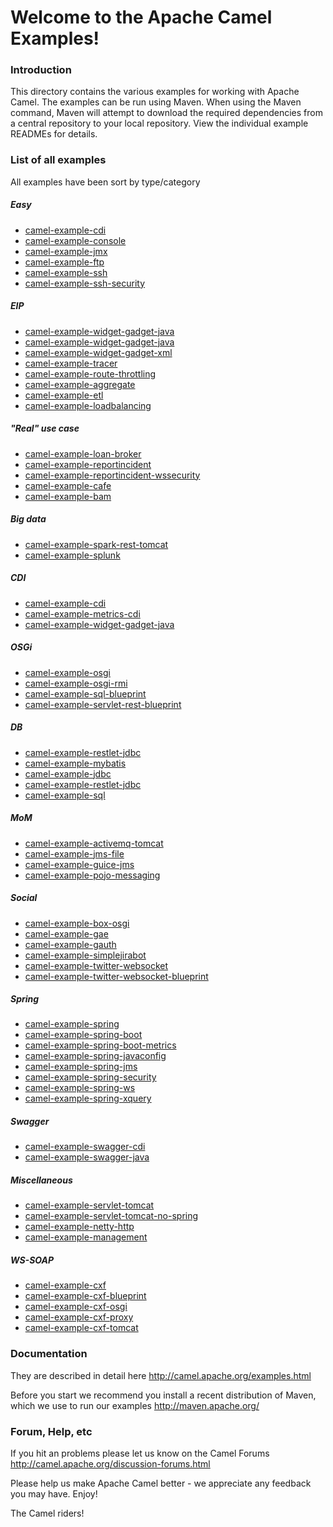 # Welcome to the Apache Camel Examples!

### Introduction

This directory contains the various examples for working with Apache
Camel. The examples can be run using Maven. When using the Maven
command, Maven will attempt to download the required dependencies from a
central repository to your local repository.
View the individual example READMEs for details.

### List of all examples

All examples have been sort by type/category


##### Easy

* [camel-example-cdi](camel-example-cdi/README.md)
* [camel-example-console](camel-example-console/README.md)
* [camel-example-jmx](camel-example-jmx/README.md)
* [camel-example-ftp](camel-example-ftp/README.md)
* [camel-example-ssh](camel-example-ssh/README.md)
* [camel-example-ssh-security](camel-example-ssh-security/README.md)

##### EIP

* [camel-example-widget-gadget-java](camel-example-widget-gadget-cdi/README.md)
* [camel-example-widget-gadget-java](camel-example-widget-gadget-java/README.md)
* [camel-example-widget-gadget-xml](camel-example-widget-gadget-xml/README.md)
* [camel-example-tracer](camel-example-tracer/README.md)
* [camel-example-route-throttling](camel-example-route-throttling/README.md)
* [camel-example-aggregate](camel-example-aggregate/README.md)
* [camel-example-etl](camel-example-etl/README.md)
* [camel-example-loadbalancing](camel-example-loadbalancing/README.md)

##### "Real" use case

* [camel-example-loan-broker](camel-example-loan-broker/README.md)
* [camel-example-reportincident](camel-example-reportincident/README.md)
* [camel-example-reportincident-wssecurity](camel-example-reportincident-wssecurity/README.md)
* [camel-example-cafe](camel-example-cafe/README.md)
* [camel-example-bam](camel-example-bam/README.md)

##### Big data

* [camel-example-spark-rest-tomcat](camel-example-spark-rest-tomcat/README.md)
* [camel-example-splunk](camel-example-splunk/README.md)

##### CDI

* [camel-example-cdi](camel-example-cdi/README.md)
* [camel-example-metrics-cdi](camel-example-metrics-cdi/README.md)
* [camel-example-widget-gadget-java](camel-example-widget-gadget-cdi/README.md)

##### OSGi

* [camel-example-osgi](camel-example-osgi/README.md)
* [camel-example-osgi-rmi](camel-example-osgi-rmi/README.md)
* [camel-example-sql-blueprint](camel-example-sql-blueprint/README.md)
* [camel-example-servlet-rest-blueprint](camel-example-servlet-rest-blueprint/README.md)

##### DB

* [camel-example-restlet-jdbc](camel-example-restlet-jdbc/README.md)
* [camel-example-mybatis](camel-example-mybatis/README.md)
* [camel-example-jdbc](camel-example-jdbc/README.md)
* [camel-example-restlet-jdbc](camel-example-restlet-jdbc/README.md)
* [camel-example-sql](camel-example-sql/README.md)

##### MoM  

* [camel-example-activemq-tomcat](camel-example-activemq-tomcat/README.md)
* [camel-example-jms-file](camel-example-jms-file/README.md)
* [camel-example-guice-jms](camel-example-guice-jms/README.md)
* [camel-example-pojo-messaging](camel-example-pojo-messaging/README.md)

##### Social

* [camel-example-box-osgi](camel-example-box-osgi/README.md)
* [camel-example-gae](camel-example-gae/README.md)
* [camel-example-gauth](camel-example-gauth/README.md)
* [camel-example-simplejirabot](camel-example-simplejirabot/README.md)
* [camel-example-twitter-websocket](camel-example-twitter-websocket/README.md)
* [camel-example-twitter-websocket-blueprint](camel-example-twitter-websocket-blueprint/README.md)

##### Spring

* [camel-example-spring](camel-example-spring/README.md)
* [camel-example-spring-boot](camel-example-spring-boot/README.md)
* [camel-example-spring-boot-metrics](camel-example-spring-boot-metrics/README.md)
* [camel-example-spring-javaconfig](camel-example-spring-javaconfig/README.md)
* [camel-example-spring-jms](camel-example-spring-jms/README.md)
* [camel-example-spring-security](camel-example-spring-security/README.md)
* [camel-example-spring-ws](camel-example-spring-ws/README.md)
* [camel-example-spring-xquery](camel-example-spring-xquery/README.md)

##### Swagger

* [camel-example-swagger-cdi](camel-example-swagger-cdi/README.md)
* [camel-example-swagger-java](camel-example-swagger-java/README.md)

##### Miscellaneous

* [camel-example-servlet-tomcat](camel-example-servlet-tomcat/README.md)
* [camel-example-servlet-tomcat-no-spring](camel-example-servlet-tomcat-no-spring/README.md)
* [camel-example-netty-http](camel-example-netty-http/README.md)
* [camel-example-management](camel-example-management/README.md)

##### WS-SOAP

* [camel-example-cxf](camel-example-cxf/README.md)
* [camel-example-cxf-blueprint](camel-example-cxf-blueprint/README.md)
* [camel-example-cxf-osgi](camel-example-cxf-osgi/README.md)
* [camel-example-cxf-proxy](camel-example-cxf-proxy/README.md)
* [camel-example-cxf-tomcat](camel-example-cxf-tomcat/README.md)

### Documentation

They are described in detail here <http://camel.apache.org/examples.html>

Before you start we recommend you install a recent distribution of Maven, which we use to run our examples <http://maven.apache.org/>

### Forum, Help, etc

If you hit an problems please let us know on the Camel Forums <http://camel.apache.org/discussion-forums.html>

Please help us make Apache Camel better - we appreciate any feedback you may
have.  Enjoy!

The Camel riders!
